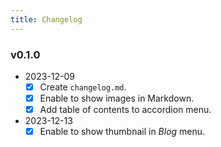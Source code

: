 ```yaml
---
title: Changelog
---
```



### v0.1.0

- 2023-12-09
  - [x] Create `changelog.md`.
  - [x] Enable to show images in Markdown.
  - [x] Add table of contents to accordion menu.
- 2023-12-13
  - [x] Enable to show thumbnail in *Blog* menu.
